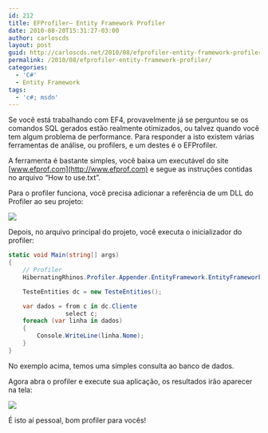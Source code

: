 ```yaml
---
id: 212
title: EFProfiler– Entity Framework Profiler
date: 2010-08-20T15:31:27-03:00
author: carloscds
layout: post
guid: http://carloscds.net/2010/08/efprofiler-entity-framework-profiler/
permalink: /2010/08/efprofiler-entity-framework-profiler/
categories:
  - 'C#'
  - Entity Framework
tags:
  - 'c#; msdn'
---
```

Se você está trabalhando com EF4, provavelmente já se perguntou se os comandos SQL gerados estão realmente otimizados, ou talvez quando você tem algum problema de performance. Para responder a isto existem várias ferramentas de análise, ou profilers, e um destes é o EFProfiler.

A ferramenta é bastante simples, você baixa um executável do site [www.efprof.com](http://www.efprof.com) e segue as instruções contidas no arquivo “How to use.txt”.

Para o profiler funciona, você precisa adicionar a referência de um DLL do Profiler ao seu projeto: 

![](/wp-content/uploads/2010/08/image2.png)

Depois, no arquivo principal do projeto, você executa o inicializador do profiler:

```csharp
static void Main(string[] args)
{
    // Profiler
    HibernatingRhinos.Profiler.Appender.EntityFramework.EntityFrameworkProfiler.Initialize();

    TesteEntities dc = new TesteEntities();

    var dados = from c in dc.Cliente
                select c;
    foreach (var linha in dados)
    {
        Console.WriteLine(linha.Nome);
    }
}
```

No exemplo acima, temos uma simples consulta ao banco de dados.

Agora abra o profiler e execute sua aplicação, os resultados irão aparecer na tela:

![](/wp-content/uploads/2010/08/image_thumb4.png)

É isto aí pessoal, bom profiler para vocês!